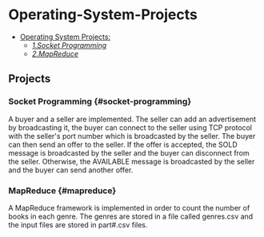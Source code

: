# Operating-System-Projects
- [Operating System Projects:](#projects)
    - [*1.Socket Programming*](#socket-programming)
    - [*2.MapReduce*](#mapreduce)
## Projects

### Socket Programming {#socket-programming}

A buyer and a seller are implemented. The seller can add an advertisement by broadcasting it, the buyer can connect to the seller using TCP protocol with the seller's port number which is broadcasted by the seller. The buyer can then send an offer to the seller. If the offer is accepted, the SOLD message is broadcasted by the seller and the buyer can disconnect from the seller. Otherwise, the AVAILABLE message is broadcasted by the seller and the buyer can send another offer.

### MapReduce {#mapreduce}

A MapReduce framework is implemented in order to count the number of books in each genre. The genres are stored in a file called genres.csv and the input files are stored in part#.csv files.
